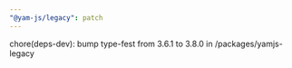 ```yaml
---
"@yam-js/legacy": patch
---
```


chore(deps-dev): bump type-fest from 3.6.1 to 3.8.0 in /packages/yamjs-legacy
